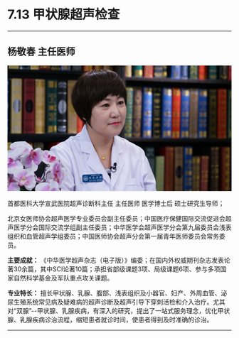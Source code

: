 # 7.13 甲状腺超声检查

---

## 杨敬春 主任医师

![1679473203108](image/c07_013/1679473203108.png)

首都医科大学宣武医院超声诊断科主任 主任医师 医学博士后 硕士研究生导师；

北京女医师协会超声医学专业委员会副主任委员；中国医疗保健国际交流促进会超声医学分会国际交流学组副主任委员；中华医学会超声医学分会第九届委员会浅表组织和血管超声学组委员；中国医师协会超声分会第一届青年医师委员会常务委员。


**主要成就：** 《中华医学超声杂志（电子版）》编委；在国内外权威期刊杂志发表论著30余篇，其中SCI论著10篇；承担省部级课题3项、局级课题6项、参与多项国家自然科学基金及军队重点攻关课题。


**专业特长：** 擅长甲状腺、乳腺、腹部、浅表组织及小器官、妇产、外周血管、泌尿生殖系统常见病及疑难病的超声诊断及超声引导下穿刺活检和介入治疗。尤其对“双腺”--甲状腺、乳腺疾病，有深入的研究，提出了一站式服务理念，优化甲状腺、乳腺疾病诊治流程，缩短患者就诊时间，使患者得到及时准确的诊治。

---
